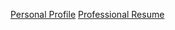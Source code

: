 [Personal Profile](austenc-id.github.io/profile)
[Professional Resume](austenc-id.github.io/resume)
